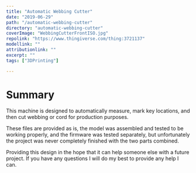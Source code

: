```yaml
---
title: "Automatic Webbing Cutter"
date: "2019-06-29"
path: "/automatic-webbing-cutter"
directory: "automatic-webbing-cutter"
coverImage: "WebbingCutterFrontISO.jpg"
repolink: "https://www.thingiverse.com/thing:3721137"
modellink: ""
attributionlink: ""
excerpt: ""
tags: ["3DPrinting"]

---
```


# Summary

This machine is designed to automatically measure, mark key locations, and then cut webbing or cord for production purposes.

These files are provided as is, the model was assembled and tested to be working properly, and the firmware was tested separately, but unfortunately the project was never completely finished with the two parts combined.

Providing this design in the hope that it can help someone else with a future project. If you have any questions I will do my best to provide any help I can.